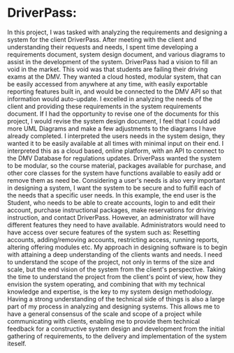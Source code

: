 # DriverPass:
  In this project, I was tasked with analyzing the requirements and designing a system for the client DriverPass. After meeting with the client and understanding their requests and needs, I spent time developing a requirements document, system design document, and various diagrams to assist in the development of the system.
  DriverPass had a vision to fill an void in the market. This void was that students are failing their driving exams at the DMV. They wanted a cloud hosted, modular system, that can be easily accessed from anywhere at any time, with easily exportable reporting features built in, and would be connected to the DMV API so that information would auto-update.
  I excelled in analyzing the needs of the client and providing these requirements in the system requirements document. If I had the opportunity to revise one of the documents for this project, I would revise the system design document, I feel that I could add more UML Diagrams and make a few adjustments to the diagrams I have already completed.
  I interpreted the users needs in the system design, they wanted it to be easily available at all times with minimal input on their end. I interpreted this as a cloud based, online platform, with an API to connect to the DMV Database for regulations updates. DriverPass wanted the system to be modular, so the course material, packages available for purchase, and other core classes for the system have functions available to easily add or remove them as need be.
  Considering a user's needs is also very important in designing a system, I want the system to be secure and to fulfill each of the needs that a specific user needs. In this example, the end user is the Student, who needs to be able to create accounts, login to and edit their account, purchase instructional packages, make reservations for driving instruction, and contact DriverPass. However, an administrator will have different features they need to have available. Administrators would need to have access over secure features of the system such as: Resetting accounts, adding/removing accounts, restricting access, running reports, altering offering modules etc.
  My approach in designing software is to begin with attaining a deep understanding of the clients wants and needs. I need to understand the scope of the project, not only in terms of the size and scale, but the end vision of the system from the client's perspective. Taking the time to understand the project from the client's point of view, how they envision the system operating, and combining that with my technical knowledge and expertise, is the key to my system design methodology. Having a strong understanding of the technical side of things is also a large part of my process in analyzing and designing systems. This allows me to have a general consensus of the scale and scope of a project while communicating with clients, enabling me to provide them technical feedback for a constructive system design and development from the initial gathering of requirements, to the delivery and implementation of the system iteself.
